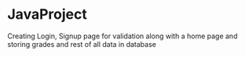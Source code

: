 # JavaProject
Creating Login, Signup page for validation along with a home page and storing grades and rest of all data in database
